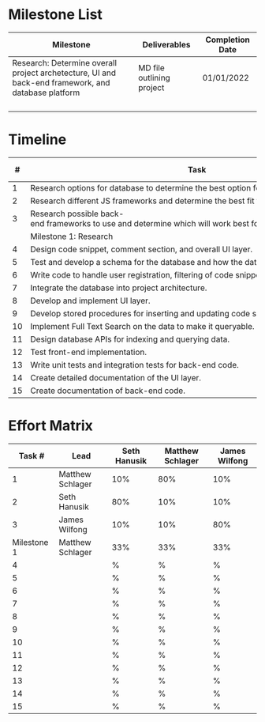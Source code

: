 # Milestone List

| Milestone | Deliverables | Completion Date |
| --------- | ------------ | --------------- |
| Research: Determine overall project archetecture, UI and back-end framework, and database platform  | MD file outlining project | 01/01/2022 |
|           |              |                 |
|           |              |                 |
|           |              |                 |
|           |              |                 |


# Timeline

| #  | Task                                                                                              | Start Date | Completion Date |
| -- | ------------------------------------------------------------------------------------------------- | ---------- | --------------- |
| 1  | Research options for database to determine the best option for storing our data.                  | 10/01/2021 | 12/15/2021      |
| 2  | Research different JS frameworks and determine the best fit for the projects needs.               | 10/01/2021 | 12/15/2021      |
| 3  | Research possible back-end frameworks to use and determine which will work best for this project. | 10/01/2021 | 12/15/2021      |
|    | Milestone 1: Research                                                                             | 10/01/2021 | 01/01/2022      |
| 4  | Design code snippet, comment section, and overall UI layer.                                       | TBD        | TBD             |
| 5  | Test and develop a schema for the database and how the data will be structured.                   | TBD        | TBD             |
| 6  | Write code to handle user registration, filtering of code snippets, sorting of code snippets.     | TBD        | TBD             |
| 7  | Integrate the database into project architecture.                                                 | TBD        | TBD             |
| 8  | Develop and implement UI layer.                                                                   | TBD        | TBD             |
| 9  | Develop stored procedures for inserting and updating code snippets.                               | TBD        | TBD             |
| 10 | Implement Full Text Search on the data to make it queryable.                                      | TBD        | TBD             |
| 11 | Design database APIs for indexing and querying data.                                              | TBD        | TBD             |
| 12 | Test front-end implementation.                                                                    | TBD        | TBD             |
| 13 | Write unit tests and integration tests for back-end code.                                         | TBD        | TBD             |
| 14 | Create detailed documentation of the UI layer.                                                    | TBD        | TBD             |
| 15 | Create documentation of back-end code.                                                            | TBD        | TBD             |

# Effort Matrix

| Task #       | Lead             | Seth Hanusik | Matthew Schlager | James Wilfong   | 
| ------------ | ---------------- | ------------ | ---------------- | --------------- |
| 1            | Matthew Schlager | 10%          | 80%              | 10%             |
| 2            | Seth Hanusik     | 80%          | 10%              | 10%             |
| 3            | James Wilfong    | 10%          | 10%              | 80%             |
| Milestone 1  | Matthew Schlager | 33%          | 33%              | 33%             |
| 4            |                  | %            | %                | %               |
| 5            |                  | %            | %                | %               |
| 6            |                  | %            | %                | %               |
| 7            |                  | %            | %                | %               |
| 8            |                  | %            | %                | %               |
| 9            |                  | %            | %                | %               |
| 10           |                  | %            | %                | %               |
| 11           |                  | %            | %                | %               |
| 12           |                  | %            | %                | %               |
| 13           |                  | %            | %                | %               |
| 14           |                  | %            | %                | %               |
| 15           |                  | %            | %                | %               |


